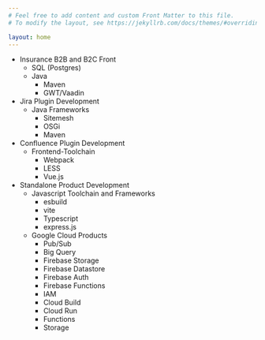 ```yaml
---
# Feel free to add content and custom Front Matter to this file.
# To modify the layout, see https://jekyllrb.com/docs/themes/#overriding-theme-defaults

layout: home
---
```

* Insurance B2B and B2C Front
  * SQL (Postgres)
  * Java
    * Maven
    * GWT/Vaadin
* Jira Plugin Development
  * Java Frameworks
    * Sitemesh
    * OSGi
    * Maven
* Confluence Plugin Development
  * Frontend-Toolchain
    * Webpack
    * LESS
    * Vue.js
* Standalone Product Development
  * Javascript Toolchain and Frameworks
    * esbuild
    * vite
    * Typescript
    * express.js
  * Google Cloud Products
    * Pub/Sub
    * Big Query
    * Firebase Storage
    * Firebase Datastore
    * Firebase Auth
    * Firebase Functions
    * IAM
    * Cloud Build
    * Cloud Run
    * Functions
    * Storage

